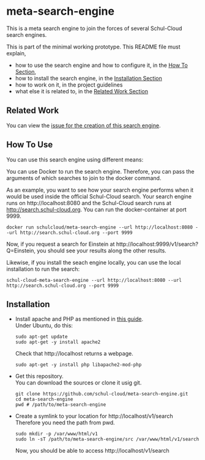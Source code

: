 meta-search-engine
==================

This is a meta search engine to join the forces of several Schul-Cloud search engines.

This is part of the minimal working prototype.
This README file must explain, 

- how to use the search engine and how to configure it, in the [How To Section][use],
- how to install the search engine, in the [Installation Section][installation]
- how to work on it, in the project guidelines
- what else it is related to, in the [Related Work Section][related-work]

Related Work
------------
[related-work]: #related-work

You can view the [issue for the creation of this search engine][issue].

How To Use
----------
[use]: #how-to-use

You can use this search engine using different means:

You can use Docker to run the search engine.
Therefore, you can pass the arguments of which searches to join to the docker command.

As an example, you want to see how your search engine performs when it would be used inside the
official Schul-Cloud search. Your search engine runs on http://localhost:8080 and the
Schul-Cloud search runs at http://search.schul-cloud.org.
You can run the docker-container at port 9999.
```
docker run schulcloud/meta-search-engine --url http://localhost:8080 --url http://search.schul-cloud.org --port 9999
```
Now, if you request a search for Einstein at http://localhost:9999/v1/search?Q=Einstein, you should see your
results along the other results.

Likewise, if you install the seach engine locally, you can use the local installation to run the search:

    schul-cloud-meta-search-engine --url http://localhost:8080 --url http://search.schul-cloud.org --port 9999

Installation
------------
[installation]: #installation

 - Install apache and PHP as mentioned in [this guide][install-apache].  
   Under Ubuntu, do this:
   ```
   sudo apt-get update
   sudo apt-get -y install apache2
   ```
   Check that http://localhost returns a webpage.
   ```
   sudo apt-get -y install php libapache2-mod-php
   ```
 - Get this repository.  
   You can download the sources or clone it usig git.
   ```
   git clone https://github.com/schul-cloud/meta-search-engine.git
   cd meta-search-engine
   pwd # /path/to/meta-search-engine
   ```
 - Create a symlink to your location for http://localhost/v1/search  
   Therefore you need the path from pwd.
   ```
   sudo mkdir -p /var/www/html/v1
   sudo ln -sT /path/to/meta-search-engine/src /var/www/html/v1/search
   ```
   Now, you should be able to access http://localhost/v1/search





[issue]: https://github.com/schul-cloud/schulcloud-content/issues/2
[install-apache]: http://www.allaboutlinux.eu/how-to-run-php-on-ubuntu/
